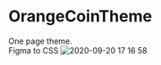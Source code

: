 # OrangeCoinTheme
One page theme. <br>
Figma to CSS
![2020-09-20 17 16 58](https://i.hizliresim.com/3eyaput.png)

